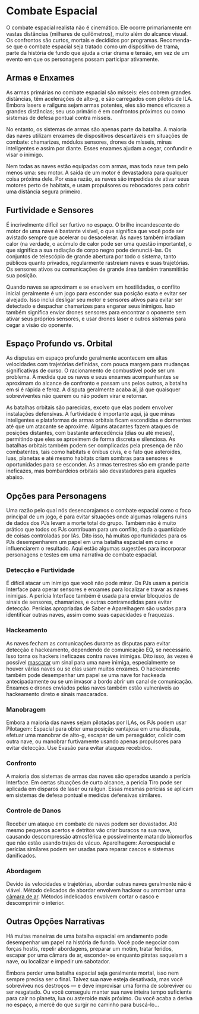 # Combate Espacial

O combate espacial realista não é cinemático. Ele ocorre primariamente em vastas distâncias (milhares de quilômetros), muito além do alcance visual. Os confrontos são curtos, mortais e decididos por programas. Recomenda-se que o combate espacial seja tratado como um dispositivo de trama, parte da história de fundo que ajuda a criar drama e tensão, em vez de um evento em que os personagens possam participar ativamente.

## Armas e Enxames

As armas primárias no combate espacial são mísseis: eles cobrem grandes distâncias, têm acelerações de alto-g, e são carregados com pilotos de ILA. Embora lasers e railguns sejam armas potentes, eles são menos eficazes a grandes distâncias; seu uso primário é em confrontos próximos ou como sistemas de defesa pontual contra mísseis.

No entanto, os sistemas de armas são apenas parte da batalha. A maioria das naves utilizam enxames de dispositivos descartáveis em situações de combate: chamarizes, módulos sensores, drones de mísseis, minas inteligentes e assim por diante. Esses enxames ajudam a cegar, confundir e visar o inimigo.

Nem todas as naves estão equipadas com armas, mas toda nave tem pelo menos uma: seu motor. A saída de um motor é devastadora para qualquer coisa próxima dele. Por essa razão, as naves são impedidas de ativar seus motores perto de habitats, e usam propulsores ou rebocadores para cobrir uma distância segura primeiro.

## Furtividade e Sensores

É incrivelmente difícil ser furtivo no espaço. O brilho incandescente do motor de uma nave é bastante visível, o que significa que você pode ser avistado sempre que acelerar ou desacelerar. As naves também irradiam calor (na verdade, o acúmulo de calor pode ser uma questão importante), o que significa a sua radiação de corpo negro pode denunciá-las. Os conjuntos de telescópio de grande abertura por todo o sistema, tanto públicos quanto privados, regularmente rastreiam naves e suas trajetórias. Os sensores ativos ou comunicações de grande área também transmitirão sua posição.

Quando naves se aproximam e se envolvem em hostilidades, o conflito inicial geralmente é um jogo para esconder sua posição exata e evitar ser alvejado. Isso inclui desligar seu motor e sensores ativos para evitar ser detectado e despachar chamarizes para enganar seus inimigos. Isso também significa enviar drones sensores para encontrar o oponente sem ativar seus próprios sensores, e usar drones laser e outros sistemas para cegar a visão do oponente.

## Espaço Profundo vs. Orbital

As disputas em espaço profundo geralmente acontecem em altas velocidades com trajetórias definidas, com pouca margem para mudanças significativas de curso. O racionamento de combustível pode ser um problema. À medida que os naves e seus enxames acompanhantes se aproximam do alcance de confronto e passam uns pelos outros, a batalha em si é rápida e feroz. A disputa geralmente acaba aí, já que quaisquer sobreviventes não querem ou não podem virar e retornar.

As batalhas orbitais são parecidas, exceto que elas podem envolver instalações defensivas. A furtividade é importante aqui, já que minas inteligentes e plataformas de armas orbitais ficam escondidas e dormentes até que um atacante se aproxime. Alguns atacantes fazem ataques de posições distantes, com bastante antecedência (dias ou até meses), permitindo que eles se aproximem de forma discreta e silenciosa. As batalhas orbitais também podem ser complicadas pela presença de não combatentes, tais como habitats e ônibus civis, e o fato que asteroides, luas, planetas e até mesmo habitats criam sombras para sensores e oportunidades para se esconder. As armas terrestres são em grande parte ineficazes, mas bombardeios orbitais são devastadores para aqueles abaixo.

## Opções para Personagens

Uma razão pelo qual nós desencorajamos o combate espacial como o foco principal de um jogo, é para evitar situações onde algumas rolagens ruins de dados dos PJs levam a morte total do grupo. Também não é muito prático que todos os PJs contribuam para um conflito, dada a quantidade de coisas controladas por IAs. Dito isso, há muitas oportunidades para os PJs desempenharem um papel em uma batalha espacial em curso e influenciarem o resultado. Aqui estão algumas sugestões para incorporar personagens e testes em uma narrativa de combate espacial.

### Detecção e Furtividade

É difícil atacar um inimigo que você não pode mirar. Os PJs usam a perícia Interface para operar sensores e enxames para localizar e travar as naves inimigas. A perícia Interface também é usada para enviar bloqueios de sinais de sensores, chamarizes, e outras contramedidas para evitar detecção. Perícias apropriadas de Saber e Aparelhagem são usadas para identificar outras naves, assim como suas capacidades e fraquezas.

### Hackeamento

As naves fecham as comunicações durante as disputas para evitar detecção e hackeamento, dependendo de comunicação EQ, se necessário. Isso torna os hackers ineficazes contra naves inimigas. Dito isso, às vezes é possível [mascarar](../13/05-authentication-and-encryption.md#spoofing) um sinal para uma nave inimiga, especialmente se houver várias naves ou se elas usam muitos enxames. O hackeamento também pode desempenhar um papel se uma nave for hackeada antecipadamente ou se um invasor a bordo abrir um canal de comunicação. Enxames e drones enviados pelas naves também estão vulneráveis ao hackeamento direto e sinais mascarados.

### Manobragem

Embora a maioria das naves sejam pilotadas por ILAs, os PJs podem usar Pilotagem: Espacial para obter uma posição vantajosa em uma disputa, efetuar uma manobrar de alto-g, escapar de um perseguidor, colidir com outra nave, ou manobrar furtivamente usando apenas propulsores para evitar detecção. Use Evasão para evitar ataques recebidos.

### Confronto

A maioria dos sistemas de armas das naves são operados usando a perícia Interface. Em certas situações de curto alcance, a perícia Tiro pode ser aplicada em disparos de laser ou railgun. Essas mesmas perícias se aplicam em sistemas de defesa pontual e medidas defensivas similares.

### Controle de Danos

Receber um ataque em combate de naves podem ser devastador. Até mesmo pequenos acertos e detritos vão criar buracos na sua nave, causando descompressão atmosférica e possivelmente matando biomorfos que não estão usando trajes de vácuo. Aparelhagem: Aeroespacial e perícias similares podem ser usadas para reparar cascos e sistemas danificados.

### Abordagem

Devido às velocidades e trajetórias, abordar outras naves geralmente não é viável. Método delicados de abordar envolvem hackear ou arrombar uma [câmara de ar](11-ship-and-habitat-hacking.md#airlocks). Métodos indelicados envolvem cortar o casco e descomprimir o interior.

## Outras Opções Narrativas

Há muitas maneiras de uma batalha espacial em andamento pode desempenhar um papel na história de fundo. Você pode negociar com forças hostis, repelir abordagens, preparar um motim, tratar feridos, escapar por uma câmara de ar, esconder-se enquanto piratas saqueiam a nave, ou localizar e impedir um sabotador.

Embora perder uma batalha espacial seja geralmente mortal, isso nem sempre precisa ser o final. Talvez sua nave esteja desativada, mas você sobreviveu nos destroços — e deve improvisar uma forma de sobreviver ou ser resgatado. Ou você conseguiu manter sua nave inteira tempo suficiente para cair no planeta, lua ou asteroide mais próximo. Ou você acaba a deriva no espaço, a mercê do que surgir no caminho para buscá-lo…
